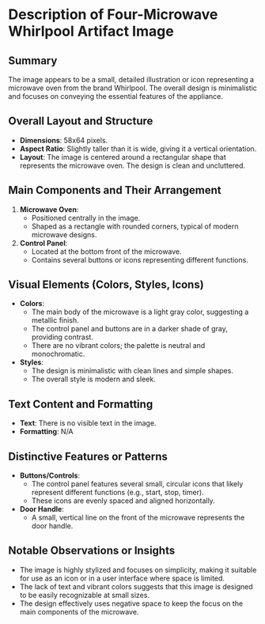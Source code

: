 # Description of Four-Microwave Whirlpool Artifact Image

## Summary
The image appears to be a small, detailed illustration or icon representing a microwave oven from the brand Whirlpool. The overall design is minimalistic and focuses on conveying the essential features of the appliance.

## Overall Layout and Structure
- **Dimensions**: 58x64 pixels.
- **Aspect Ratio**: Slightly taller than it is wide, giving it a vertical orientation.
- **Layout**: The image is centered around a rectangular shape that represents the microwave oven. The design is clean and uncluttered.

## Main Components and Their Arrangement
1. **Microwave Oven**:
   - Positioned centrally in the image.
   - Shaped as a rectangle with rounded corners, typical of modern microwave designs.
2. **Control Panel**:
   - Located at the bottom front of the microwave.
   - Contains several buttons or icons representing different functions.

## Visual Elements (Colors, Styles, Icons)
- **Colors**:
  - The main body of the microwave is a light gray color, suggesting a metallic finish.
  - The control panel and buttons are in a darker shade of gray, providing contrast.
  - There are no vibrant colors; the palette is neutral and monochromatic.
- **Styles**:
  - The design is minimalistic with clean lines and simple shapes.
  - The overall style is modern and sleek.

## Text Content and Formatting
- **Text**: There is no visible text in the image.
- **Formatting**: N/A

## Distinctive Features or Patterns
- **Buttons/Controls**:
  - The control panel features several small, circular icons that likely represent different functions (e.g., start, stop, timer).
  - These icons are evenly spaced and aligned horizontally.
- **Door Handle**:
  - A small, vertical line on the front of the microwave represents the door handle.

## Notable Observations or Insights
- The image is highly stylized and focuses on simplicity, making it suitable for use as an icon or in a user interface where space is limited.
- The lack of text and vibrant colors suggests that this image is designed to be easily recognizable at small sizes.
- The design effectively uses negative space to keep the focus on the main components of the microwave.